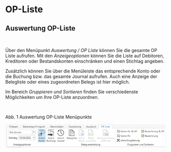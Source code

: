 # OP-Liste

## Auswertung OP-Liste

&nbsp;

Über den Menüpunkt *Auswertung / OP Liste* können Sie die gesamte OP Liste aufrufen. Mit den *Anzeigeoptionen* können Sie die Liste auf Debitoren, Kreditoren oder Bestandskonten einschränken und einen Stichtag angeben.&nbsp;

Zusätzlich können Sie über die Menüleiste das entsprechende Konto oder die Buchung bzw. das gesamte Journal aufrufen. Auch eine Anzeige der Belegliste oder eines zugeordneten Belegs ist hier möglich.

Im Bereich *Gruppieren und Sortieren* finden Sie verschiedenste Möglichkeiten um Ihre OP-Liste anzuordnen.

&nbsp;

Abb. 1 Auswertung OP-Liste Menüpunkte

![Image](<lib/NeuesElement167.png>)

